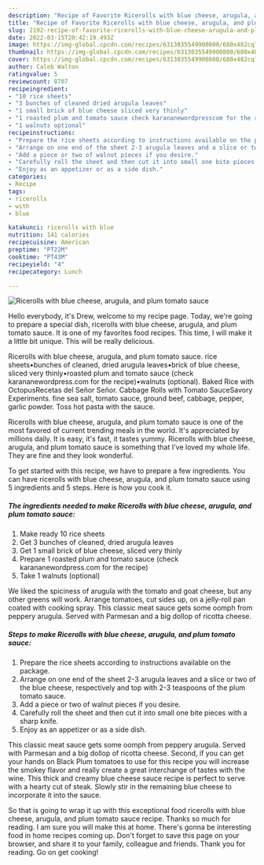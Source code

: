 ```yaml
---
description: "Recipe of Favorite Ricerolls with blue cheese, arugula, and plum tomato sauce"
title: "Recipe of Favorite Ricerolls with blue cheese, arugula, and plum tomato sauce"
slug: 2192-recipe-of-favorite-ricerolls-with-blue-cheese-arugula-and-plum-tomato-sauce
date: 2022-03-15T20:42:19.493Z
image: https://img-global.cpcdn.com/recipes/6313035549900800/680x482cq70/ricerolls-with-blue-cheese-arugula-and-plum-tomato-sauce-recipe-main-photo.jpg
thumbnail: https://img-global.cpcdn.com/recipes/6313035549900800/680x482cq70/ricerolls-with-blue-cheese-arugula-and-plum-tomato-sauce-recipe-main-photo.jpg
cover: https://img-global.cpcdn.com/recipes/6313035549900800/680x482cq70/ricerolls-with-blue-cheese-arugula-and-plum-tomato-sauce-recipe-main-photo.jpg
author: Caleb Walton
ratingvalue: 5
reviewcount: 8707
recipeingredient:
- "10 rice sheets"
- "3 bunches of cleaned dried arugula leaves"
- "1 small brick of blue cheese sliced very thinly"
- "1 roasted plum and tomato sauce check karananewordpresscom for the recipe"
- "1 walnuts optional"
recipeinstructions:
- "Prepare the rice sheets according to instructions available on the package."
- "Arrange on one end of the sheet 2-3 arugula leaves and a slice or two of the blue cheese, respectively and top with 2-3 teaspoons of the plum tomato sauce."
- "Add a piece or two of walnut pieces if you desire."
- "Carefully roll the sheet and then cut it into small one bite pieces with a sharp knife."
- "Enjoy as an appetizer or as a side dish."
categories:
- Recipe
tags:
- ricerolls
- with
- blue

katakunci: ricerolls with blue 
nutrition: 141 calories
recipecuisine: American
preptime: "PT22M"
cooktime: "PT43M"
recipeyield: "4"
recipecategory: Lunch

---
```



![Ricerolls with blue cheese, arugula, and plum tomato sauce](https://img-global.cpcdn.com/recipes/6313035549900800/680x482cq70/ricerolls-with-blue-cheese-arugula-and-plum-tomato-sauce-recipe-main-photo.jpg)

Hello everybody, it's Drew, welcome to my recipe page. Today, we're going to prepare a special dish, ricerolls with blue cheese, arugula, and plum tomato sauce. It is one of my favorites food recipes. This time, I will make it a little bit unique. This will be really delicious.

Ricerolls with blue cheese, arugula, and plum tomato sauce. rice sheets•bunches of cleaned, dried arugula leaves•brick of blue cheese, sliced very thinly•roasted plum and tomato sauce (check karananewordpress.com for the recipe)•walnuts (optional). Baked Rice with OctopusRecetas del Señor Señor. Cabbage Rolls with Tomato SauceSavory Experiments. fine sea salt, tomato sauce, ground beef, cabbage, pepper, garlic powder. Toss hot pasta with the sauce.

Ricerolls with blue cheese, arugula, and plum tomato sauce is one of the most favored of current trending meals in the world. It's appreciated by millions daily. It is easy, it's fast, it tastes yummy. Ricerolls with blue cheese, arugula, and plum tomato sauce is something that I've loved my whole life. They are fine and they look wonderful.


To get started with this recipe, we have to prepare a few ingredients. You can have ricerolls with blue cheese, arugula, and plum tomato sauce using 5 ingredients and 5 steps. Here is how you cook it.

<!--inarticleads1-->

##### The ingredients needed to make Ricerolls with blue cheese, arugula, and plum tomato sauce:

1. Make ready 10 rice sheets
1. Get 3 bunches of cleaned, dried arugula leaves
1. Get 1 small brick of blue cheese, sliced very thinly
1. Prepare 1 roasted plum and tomato sauce (check karananewordpress.com for the recipe)
1. Take 1 walnuts (optional)


We liked the spiciness of arugula with the tomato and goat cheese, but any other greens will work. Arrange tomatoes, cut sides up, on a jelly-roll pan coated with cooking spray. This classic meat sauce gets some oomph from peppery arugula. Served with Parmesan and a big dollop of ricotta cheese. 

<!--inarticleads2-->

##### Steps to make Ricerolls with blue cheese, arugula, and plum tomato sauce:

1. Prepare the rice sheets according to instructions available on the package.
1. Arrange on one end of the sheet 2-3 arugula leaves and a slice or two of the blue cheese, respectively and top with 2-3 teaspoons of the plum tomato sauce.
1. Add a piece or two of walnut pieces if you desire.
1. Carefully roll the sheet and then cut it into small one bite pieces with a sharp knife.
1. Enjoy as an appetizer or as a side dish.


This classic meat sauce gets some oomph from peppery arugula. Served with Parmesan and a big dollop of ricotta cheese. Second, if you can get your hands on Black Plum tomatoes to use for this recipe you will increase the smokey flavor and really create a great interchange of tastes with the wine. This thick and creamy blue cheese sauce recipe is perfect to serve with a hearty cut of steak. Slowly stir in the remaining blue cheese to incorporate it into the sauce. 

So that is going to wrap it up with this exceptional food ricerolls with blue cheese, arugula, and plum tomato sauce recipe. Thanks so much for reading. I am sure you will make this at home. There's gonna be interesting food in home recipes coming up. Don't forget to save this page on your browser, and share it to your family, colleague and friends. Thank you for reading. Go on get cooking!
